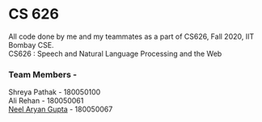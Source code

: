 # CS 626
All code done by me and my teammates as a part of CS626, Fall 2020, IIT Bombay CSE.  
CS626 : Speech and Natural Language Processing and the Web

### Team Members  -

Shreya Pathak - 180050100  
Ali Rehan - 180050061  
[Neel Aryan Gupta](https://www.cse.iitb.ac.in/~neelaryan) - 180050067  

